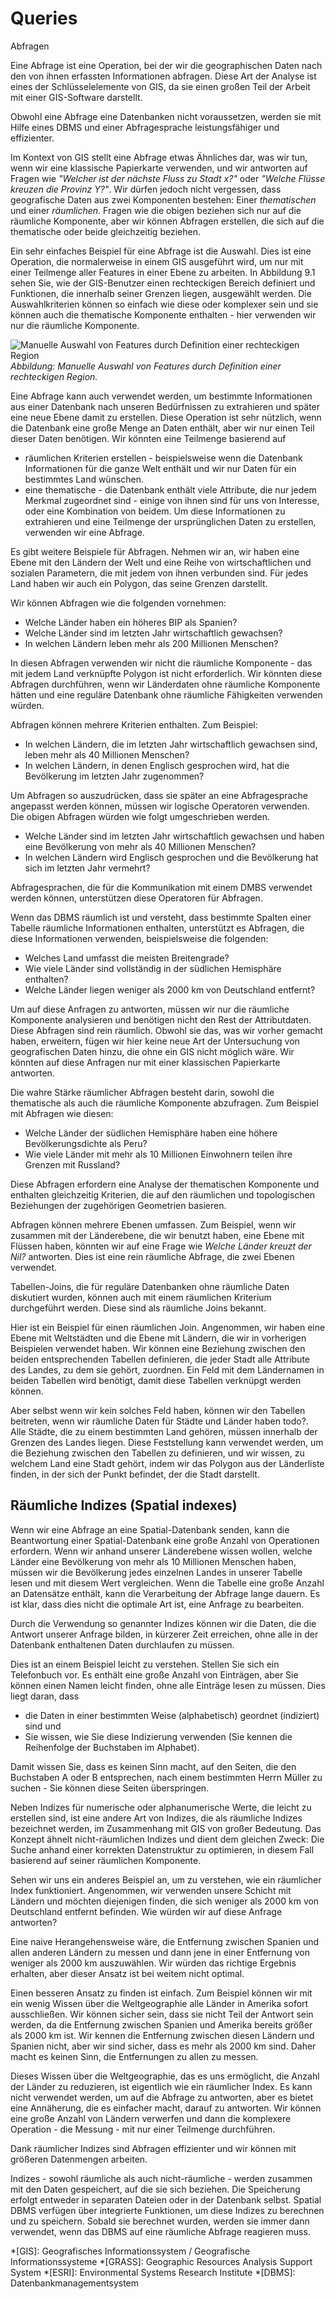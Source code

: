 # Queries 

Abfragen

Eine Abfrage ist eine Operation, bei der wir die geographischen Daten 
nach den von ihnen erfassten Informationen abfragen. 
Diese Art der Analyse ist eines der Schlüsselelemente von GIS, 
da sie einen großen Teil der Arbeit mit einer GIS-Software darstellt.

Obwohl eine Abfrage eine Datenbanken nicht voraussetzen, 
werden sie mit Hilfe eines DBMS und einer Abfragesprache leistungsfähiger 
und effizienter.

Im Kontext von GIS stellt eine Abfrage etwas Ähnliches dar, 
was wir tun, wenn wir eine klassische Papierkarte verwenden, 
und wir antworten auf Fragen wie *"Welcher ist der nächste Fluss zu Stadt x?"* 
oder 
*"Welche Flüsse kreuzen die Provinz Y?"*. 
Wir dürfen jedoch nicht vergessen, 
dass geografische Daten aus zwei Komponenten bestehen: 
Einer *thematischen* und einer *räumlichen*. 
Fragen wie die obigen beziehen sich nur auf die räumliche Komponente, 
aber wir können Abfragen erstellen, die sich auf die thematische oder 
beide gleichzeitig beziehen.

Ein sehr einfaches Beispiel für eine Abfrage ist die Auswahl. 
Dies ist eine Operation, die normalerweise in einem GIS ausgeführt wird, 
um nur mit einer Teilmenge aller Features in einer Ebene zu arbeiten. 
In Abbildung 9.1 sehen Sie, 
wie der GIS-Benutzer einen rechteckigen Bereich definiert und Funktionen, 
die innerhalb seiner Grenzen liegen, ausgewählt werden. 
Die Auswahlkriterien können so einfach wie diese oder komplexer sein und 
sie können auch die thematische Komponente enthalten - 
hier verwenden wir nur die räumliche Komponente.

![Manuelle Auswahl von Features durch Definition einer rechteckigen Region](../media/img/Selection.png)
*Abbildung: Manuelle Auswahl von Features durch Definition einer rechteckigen Region.*

Eine Abfrage kann auch verwendet werden, 
um bestimmte Informationen aus einer Datenbank nach unseren Bedürfnissen zu extrahieren und 
später eine neue Ebene damit zu erstellen. 
Diese Operation ist sehr nützlich, wenn die Datenbank eine große Menge an Daten enthält, 
aber wir nur einen Teil dieser Daten benötigen. 
Wir könnten eine Teilmenge basierend auf 
- räumlichen Kriterien erstellen - 
beispielsweise wenn die Datenbank Informationen für die ganze Welt enthält und 
wir nur Daten für ein bestimmtes Land wünschen. 
- eine thematische - die Datenbank enthält viele Attribute, die nur jedem Merkmal zugeordnet sind - 
einige von ihnen sind für uns von Interesse, oder eine Kombination von beidem. 
Um diese Informationen zu extrahieren und eine Teilmenge der ursprünglichen Daten 
zu erstellen, verwenden wir eine Abfrage.

Es gibt weitere Beispiele für Abfragen. 
Nehmen wir an, 
wir haben eine Ebene mit den Ländern der Welt und 
eine Reihe von wirtschaftlichen und sozialen Parametern, 
die mit jedem von ihnen verbunden sind. 
Für jedes Land haben wir auch ein Polygon, das seine Grenzen darstellt.

Wir können Abfragen wie die folgenden vornehmen:

- Welche Länder haben ein höheres BIP als Spanien?
- Welche Länder sind im letzten Jahr wirtschaftlich gewachsen?
- In welchen Ländern leben mehr als 200 Millionen Menschen?

In diesen Abfragen verwenden wir nicht die räumliche Komponente - 
das mit jedem Land verknüpfte Polygon ist nicht erforderlich. 
Wir könnten diese Abfragen durchführen, 
wenn wir Länderdaten ohne räumliche Komponente hätten und 
eine reguläre Datenbank ohne räumliche Fähigkeiten verwenden würden.

Abfragen können mehrere Kriterien enthalten. Zum Beispiel:

- In welchen Ländern, 
die im letzten Jahr wirtschaftlich gewachsen sind, leben mehr als 40 Millionen Menschen?
- In welchen Ländern, 
in denen Englisch gesprochen wird, hat die Bevölkerung im letzten Jahr zugenommen?

Um Abfragen so auszudrücken, 
dass sie später an eine Abfragesprache angepasst werden können, 
müssen wir logische Operatoren verwenden. 
Die obigen Abfragen würden wie folgt umgeschrieben werden.

- Welche Länder sind im letzten Jahr wirtschaftlich gewachsen 
und haben eine Bevölkerung von mehr als 40 Millionen Menschen?
- In welchen Ländern wird Englisch gesprochen und 
die Bevölkerung hat sich im letzten Jahr vermehrt?

Abfragesprachen, 
die für die Kommunikation mit einem DMBS verwendet werden können, 
unterstützen diese Operatoren für Abfragen.

Wenn das DBMS räumlich ist und versteht, 
dass bestimmte Spalten einer Tabelle räumliche Informationen enthalten, 
unterstützt es Abfragen, die diese Informationen verwenden, beispielsweise die folgenden:

- Welches Land umfasst die meisten Breitengrade?
- Wie viele Länder sind vollständig in der südlichen Hemisphäre enthalten?
- Welche Länder liegen weniger als 2000 km von Deutschland entfernt?

Um auf diese Anfragen zu antworten, 
müssen wir nur die räumliche Komponente analysieren und 
benötigen nicht den Rest der Attributdaten. 
Diese Abfragen sind rein räumlich. 
Obwohl sie das, was wir vorher gemacht haben, erweitern, 
fügen wir hier keine neue Art der Untersuchung von geografischen Daten hinzu, 
die ohne ein GIS nicht möglich wäre. 
Wir könnten auf diese Anfragen nur mit einer klassischen Papierkarte antworten.

Die wahre Stärke räumlicher Abfragen besteht darin, 
sowohl die thematische als auch die räumliche Komponente abzufragen. 
Zum Beispiel mit Abfragen wie diesen:

- Welche Länder der südlichen Hemisphäre haben eine höhere Bevölkerungsdichte als Peru?
- Wie viele Länder mit mehr als 10 Millionen Einwohnern teilen ihre Grenzen mit Russland?

Diese Abfragen erfordern eine Analyse der thematischen Komponente und 
enthalten gleichzeitig Kriterien, 
die auf den räumlichen und topologischen Beziehungen der zugehörigen Geometrien basieren.

Abfragen können mehrere Ebenen umfassen. 
Zum Beispiel, wenn wir zusammen mit der Länderebene, 
die wir benutzt haben, eine Ebene mit Flüssen haben, 
könnten wir auf eine Frage wie *Welche Länder kreuzt der Nil?* antworten. 
Dies ist eine rein räumliche Abfrage, die zwei Ebenen verwendet.

Tabellen-Joins, die für reguläre Datenbanken ohne räumliche Daten diskutiert wurden, 
können auch mit einem räumlichen Kriterium durchgeführt werden. 
Diese sind als räumliche Joins bekannt.

Hier ist ein Beispiel für einen räumlichen Join. 
Angenommen, wir haben eine Ebene mit Weltstädten und die Ebene mit Ländern, 
die wir in vorherigen Beispielen verwendet haben. 
Wir können eine Beziehung zwischen den beiden entsprechenden Tabellen definieren, 
die jeder Stadt alle Attribute des Landes, zu dem sie gehört, zuordnen. 
Ein Feld mit dem Ländernamen in beiden Tabellen wird benötigt, 
damit diese Tabellen verknüpgt werden können.

Aber selbst wenn wir kein solches Feld haben, 
können wir den Tabellen beitreten, 
wenn wir räumliche Daten für Städte und Länder haben todo?. 
Alle Städte, die zu einem bestimmten Land gehören, 
müssen innerhalb der Grenzen des Landes liegen. 
Diese Feststellung kann verwendet werden, 
um die Beziehung zwischen den Tabellen zu definieren, 
und wir wissen, zu welchem Land eine Stadt gehört, 
indem wir das Polygon aus der Länderliste finden, 
in der sich der Punkt befindet, der die Stadt darstellt.

## Räumliche Indizes (Spatial indexes)

Wenn wir eine Abfrage an eine Spatial-Datenbank senden, 
kann die Beantwortung einer Spatial-Datenbank eine große Anzahl von Operationen erfordern. 
Wenn wir anhand unserer Länderebene wissen wollen, 
welche Länder eine Bevölkerung von mehr als 10 Millionen Menschen haben, 
müssen wir die Bevölkerung jedes einzelnen Landes in unserer Tabelle lesen und 
mit diesem Wert vergleichen. 
Wenn die Tabelle eine große Anzahl an Datensätze enthält, 
kann die Verarbeitung der Abfrage lange dauern. 
Es ist klar, 
dass dies nicht die optimale Art ist, 
eine Anfrage zu bearbeiten.

Durch die Verwendung so genannter Indizes können wir die Daten, 
die die Antwort unserer Anfrage bilden, 
in kürzerer Zeit erreichen, 
ohne alle in der Datenbank enthaltenen Daten durchlaufen zu müssen.

Dies ist an einem Beispiel leicht zu verstehen. 
Stellen Sie sich ein Telefonbuch vor. 
Es enthält eine große Anzahl von Einträgen, 
aber Sie können einen Namen leicht finden, 
ohne alle Einträge lesen zu müssen. 
Dies liegt daran, dass 
- die Daten in einer bestimmten Weise (alphabetisch) geordnet (indiziert) sind und 
- Sie wissen, wie Sie diese Indizierung verwenden 
(Sie kennen die Reihenfolge der Buchstaben im Alphabet). 

Damit wissen Sie, dass es keinen Sinn macht, 
auf den Seiten, die den Buchstaben A oder B entsprechen, 
nach einem bestimmten Herrn Müller zu suchen - Sie können diese Seiten überspringen.

Neben Indizes für numerische oder alphanumerische Werte, 
die leicht zu erstellen sind, 
ist eine andere Art von Indizes, 
die als räumliche Indizes bezeichnet werden, 
im Zusammenhang mit GIS von großer Bedeutung. 
Das Konzept ähnelt nicht-räumlichen Indizes und dient dem gleichen Zweck: 
Die Suche anhand einer korrekten Datenstruktur zu optimieren, 
in diesem Fall basierend auf seiner räumlichen Komponente.

Sehen wir uns ein anderes Beispiel an, 
um zu verstehen, wie ein räumlicher Index funktioniert. 
Angenommen, wir verwenden unsere Schicht mit Ländern und möchten diejenigen finden, 
die sich weniger als 2000 km von Deutschland entfernt befinden. 
Wie würden wir auf diese Anfrage antworten?

Eine naive Herangehensweise wäre, 
die Entfernung zwischen Spanien und allen anderen Ländern zu messen und 
dann jene in einer Entfernung von weniger als 2000 km auszuwählen. 
Wir würden das richtige Ergebnis erhalten, 
aber dieser Ansatz ist bei weitem nicht optimal.

Einen besseren Ansatz zu finden ist einfach. 
Zum Beispiel können wir mit ein wenig Wissen über die Weltgeographie alle Länder in Amerika sofort ausschließen. 
Wir können sicher sein, dass sie nicht Teil der Antwort sein werden, 
da die Entfernung zwischen Spanien und Amerika bereits größer als 2000 km ist. 
Wir kennen die Entfernung zwischen diesen Ländern und Spanien nicht, 
aber wir sind sicher, dass es mehr als 2000 km sind. 
Daher macht es keinen Sinn, die Entfernungen zu allen zu messen.

Dieses Wissen über die Weltgeographie, 
das es uns ermöglicht, 
die Anzahl der Länder zu reduzieren, 
ist eigentlich wie ein räumlicher Index. 
Es kann nicht verwendet werden, 
um auf die Abfrage zu antworten, 
aber es bietet eine Annäherung, 
die es einfacher macht, darauf zu antworten. 
Wir können eine große Anzahl von Ländern verwerfen und 
dann die komplexere Operation - die Messung - mit nur einer Teilmenge durchführen.

Dank räumlicher Indizes sind Abfragen effizienter und 
wir können mit größeren Datenmengen arbeiten.

Indizes - sowohl räumliche als auch nicht-räumliche - werden zusammen mit 
den Daten gespeichert, 
auf die sie sich beziehen. 
Die Speicherung erfolgt entweder in separaten Dateien oder 
in der Datenbank selbst. 
Spatial DBMS verfügen über integrierte Funktionen, 
um diese Indizes zu berechnen und zu speichern. 
Sobald sie berechnet wurden, 
werden sie immer dann verwendet, 
wenn das DBMS auf eine räumliche Abfrage reagieren muss.


[^1]: 
[^2]: 

*[GIS]: Geografisches Informationssystem / Geografische Informationssysteme
*[GRASS]: Geographic Resources Analysis Support System
*[ESRI]: Environmental Systems Research Institute
*[DBMS]: Datenbankmanagementsystem